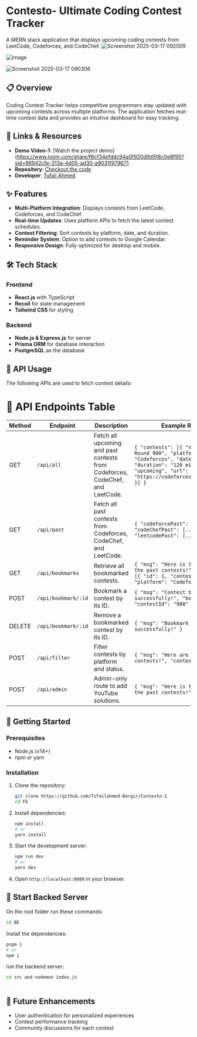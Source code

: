 # Contesto- Ultimate Coding Contest Tracker

A MERN stack application that  displays upcoming coding contests from LeetCode, Codeforces, and CodeChef.
![Screenshot 2025-03-17 092009](https://github.com/user-attachments/assets/dbdc29fb-2099-4389-9dd0-1e25333fd215)


![image](https://github.com/user-attachments/assets/64feed3a-2c9a-4abd-b4c6-bf82ffc13f91)

![Screenshot 2025-03-17 090306](https://github.com/user-attachments/assets/b9c89067-1938-444c-a098-01c3c4b73e61)



## 📋 Overview

Coding Contest Tracker helps competitive programmers stay updated with upcoming contests across multiple platforms. The application fetches real-time contest data and provides an intuitive dashboard for easy tracking.

## 🔗 Links & Resources

- **Demo Video-1**: [Watch the project demo](https://www.loom.com/share/f6cf34efddc94a0f920d9d5f8c0e8f95?sid=86942cfe-313a-4d05-ad30-a9031f979671
- **Repository**: [Checkout the code](https://github.com/Tufailahmed-Bargir/Contesto-1)
- **Developer**: [Tufail Ahmed](https://github.com/Tufailahmed-Bargir)

## ✨ Features

- **Multi-Platform Integration**: Displays contests from LeetCode, Codeforces, and CodeChef.
- **Real-time Updates**: Uses platform APIs to fetch the latest contest schedules.
- **Contest Filtering**: Sort contests by platform, date, and duration.
- **Reminder System**: Option to add contests to Google Calendar.
- **Responsive Design**: Fully optimized for desktop and mobile.

## 🛠️ Tech Stack

### Frontend
- **React.js** with TypeScript
- **Recoil** for state management
- **Tailwind CSS** for styling

### Backend
- **Node.js & Express.js** for server
- **Prisma ORM** for database interaction
- **PostgreSQL** as the database

## 🔌 API Usage

The following APIs are used to fetch contest details:
 # 📡 API Endpoints Table

| Method | Endpoint             | Description                                      | Example Response |
|--------|----------------------|--------------------------------------------------|------------------|
| GET    | `/api/all`           | Fetch all upcoming and past contests from Codeforces, CodeChef, and LeetCode. | `{ "contests": [{ "name": "Codeforces Round 900", "platform": "Codeforces", "date": "2025-03-20", "duration": "120 min", "status": "upcoming", "url": "https://codeforces.com/contest/900" }] }` |
| GET    | `/api/past`          | Fetch all past contests from Codeforces, CodeChef, and LeetCode. | `{ "codeForcePast": [...], "codeChefPast": [...], "leetcodePast": [...] }` |
| GET    | `/api/bookmarks`     | Retrieve all bookmarked contests. | `{ "msg": "Here is the list of all the past contests!", "bookmarked": [{ "id": 1, "contestId": "900", "platform": "Codeforces" }] }` |
| POST   | `/api/bookmark/:id`  | Bookmark a contest by its ID. | `{ "msg": "Contest bookmarked successfully!", "bookmark": { "contestId": "900" } }` |
| DELETE | `/api/bookmark/:id`  | Remove a bookmarked contest by its ID. | `{ "msg": "Bookmark deleted successfully!" }` |
| POST   | `/api/filter`        | Filter contests by platform and status. | `{ "msg": "Here are the filtered contests!", "contests": [...] }` |
| POST   | `/api/admin`         | Admin-only route to add YouTube solutions. | `{ "msg": "Here is the list of all the past contests!" }` |

## 🚀 Getting Started

### Prerequisites

- Node.js (v14+)
- npm or yarn

### Installation

1. Clone the repository:
   ```bash
   git clone https://github.com/Tufailahmed-Bargir/Contesto-1
   cd FE
   ```

2. Install dependencies:
   ```bash
   npm install
   # or
   yarn install
   ```

3. Start the development server:
   ```bash
   npm run dev
   # or
   yarn dev
   ```

4. Open `http://localhost:8080` in your browser.

## 🧪 Start Backed Server

On the root folder run these commands:
```bash
cd BE
```
Install the dependencies:
```bash
pnpm i
# or
npm i
```

run the backend server:
```bash
cd src and nodemon index.js
 
```

## 🔮 Future Enhancements
- User authentication for personalized experiences
- Contest performance tracking
- Community discussions for each contest
 

